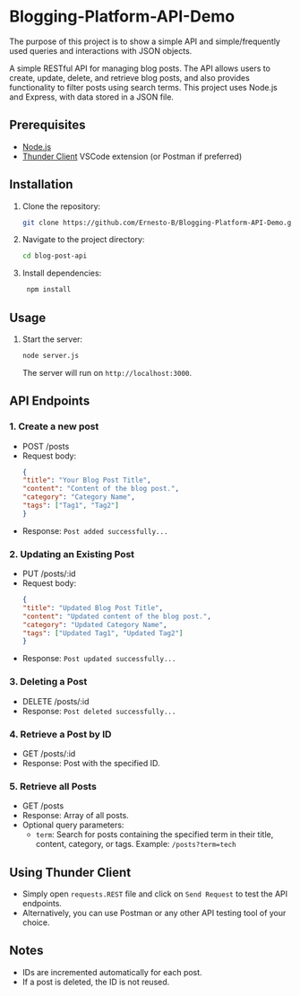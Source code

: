 # Blogging-Platform-API-Demo

The purpose of this project is to show a simple API and simple/frequently used queries and interactions with JSON objects.

A simple RESTful API for managing blog posts. The API allows users to create, update, delete, and retrieve blog posts, and also provides functionality to filter posts using search terms. This project uses Node.js and Express, with data stored in a JSON file.

## Prerequisites
- [Node.js](https://nodejs.org/)
- [Thunder Client](https://marketplace.visualstudio.com/items?itemName=rangav.vscode-thunder-client) VSCode extension (or Postman if preferred)

## Installation
1. Clone the repository:
   ```bash
   git clone https://github.com/Ernesto-B/Blogging-Platform-API-Demo.git
    ```
2. Navigate to the project directory:
   ```bash
   cd blog-post-api
   ```
3. Install dependencies:
   ```bash
    npm install
    ```

## Usage
1. Start the server:
   ```bash
   node server.js
   ```
   The server will run on `http://localhost:3000`.

## API Endpoints
### 1. Create a new post
- POST /posts
- Request body:
    ```json
    {
    "title": "Your Blog Post Title",
    "content": "Content of the blog post.",
    "category": "Category Name",
    "tags": ["Tag1", "Tag2"]
    }
    ``` 
- Response: `Post added successfully...`

### 2. Updating an Existing Post
- PUT /posts/:id
- Request body:
    ```json
    {
    "title": "Updated Blog Post Title",
    "content": "Updated content of the blog post.",
    "category": "Updated Category Name",
    "tags": ["Updated Tag1", "Updated Tag2"]
    }
    ```
- Response: `Post updated successfully...`

### 3. Deleting a Post
- DELETE /posts/:id
- Response: `Post deleted successfully...`

### 4. Retrieve a Post by ID
- GET /posts/:id
- Response: Post with the specified ID.

### 5. Retrieve all Posts
- GET /posts
- Response: Array of all posts.
- Optional query parameters:
    - `term`: Search for posts containing the specified term in their title, content, category, or tags. Example: `/posts?term=tech`

## Using Thunder Client
- Simply open `requests.REST` file and click on `Send Request` to test the API endpoints.
- Alternatively, you can use Postman or any other API testing tool of your choice.

## Notes
- IDs are incremented automatically for each post.
- If a post is deleted, the ID is not reused.
